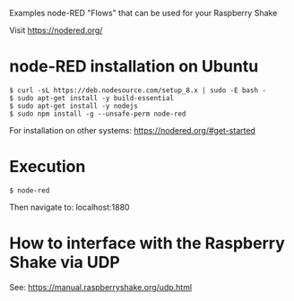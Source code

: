 Examples node-RED "Flows" that can be used for your Raspberry Shake

Visit https://nodered.org/


# node-RED installation on Ubuntu

	$ curl -sL https://deb.nodesource.com/setup_8.x | sudo -E bash -
	$ sudo apt-get install -y build-essential
	$ sudo apt-get install -y nodejs
	$ sudo npm install -g --unsafe-perm node-red

For installation on other systems: https://nodered.org/#get-started


# Execution

	$ node-red

Then navigate to: localhost:1880


# How to interface with the Raspberry Shake via UDP

See: https://manual.raspberryshake.org/udp.html
